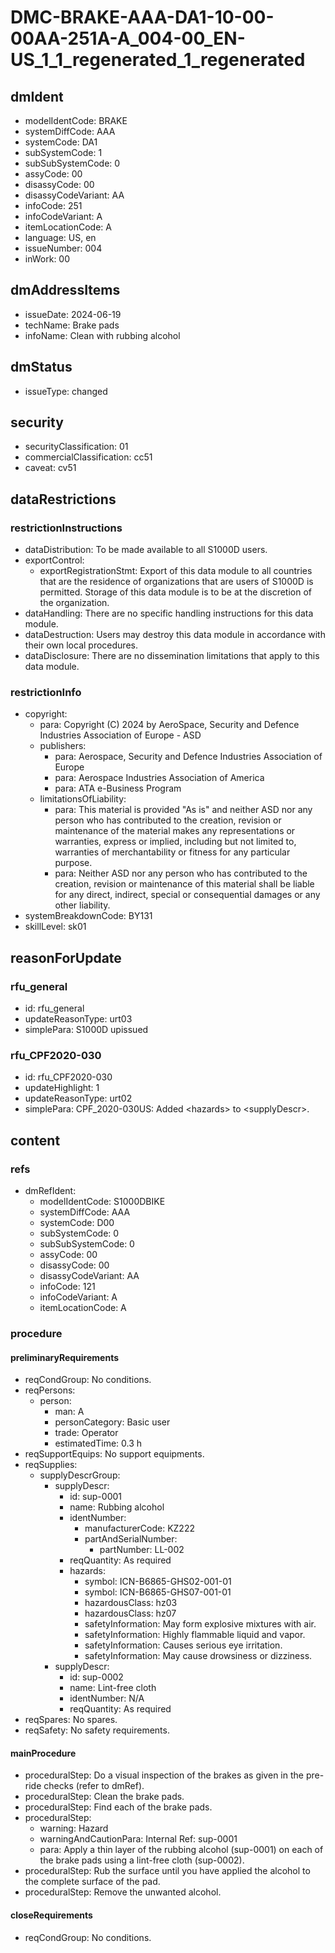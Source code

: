 # DMC-BRAKE-AAA-DA1-10-00-00AA-251A-A_004-00_EN-US_1_1_regenerated_1_regenerated

## dmIdent

*   modelIdentCode: BRAKE
*   systemDiffCode: AAA
*   systemCode: DA1
*   subSystemCode: 1
*   subSubSystemCode: 0
*   assyCode: 00
*   disassyCode: 00
*   disassyCodeVariant: AA
*   infoCode: 251
*   infoCodeVariant: A
*   itemLocationCode: A
*   language: US, en
*   issueNumber: 004
*   inWork: 00

## dmAddressItems

*   issueDate: 2024-06-19
*   techName: Brake pads
*   infoName: Clean with rubbing alcohol

## dmStatus

*   issueType: changed

## security

*   securityClassification: 01
*   commercialClassification: cc51
*   caveat: cv51

## dataRestrictions

### restrictionInstructions

*   dataDistribution: To be made available to all S1000D users.
*   exportControl:
    *   exportRegistrationStmt: Export of this data module to all countries that are the residence of organizations that are users of S1000D is permitted. Storage of this data module is to be at the discretion of the organization.
*   dataHandling: There are no specific handling instructions for this data module.
*   dataDestruction: Users may destroy this data module in accordance with their own local procedures.
*   dataDisclosure: There are no dissemination limitations that apply to this data module.

### restrictionInfo

*   copyright:
    *   para: Copyright (C) 2024 by AeroSpace, Security and Defence Industries Association of Europe - ASD
    *   publishers:
        *   para: Aerospace, Security and Defence Industries Association of Europe
        *   para: Aerospace Industries Association of America
        *   para: ATA e-Business Program
    *   limitationsOfLiability:
        *   para: This material is provided "As is" and neither ASD nor any person who has contributed to the creation, revision or maintenance of the material makes any representations or warranties, express or implied, including but not limited to, warranties of merchantability or fitness for any particular purpose.
        *   para: Neither ASD nor any person who has contributed to the creation, revision or maintenance of this material shall be liable for any direct, indirect, special or consequential damages or any other liability.
*   systemBreakdownCode: BY131
*   skillLevel: sk01

## reasonForUpdate

### rfu_general

*   id: rfu_general
*   updateReasonType: urt03
*   simplePara: S1000D upissued

### rfu_CPF2020-030

*   id: rfu_CPF2020-030
*   updateHighlight: 1
*   updateReasonType: urt02
*   simplePara: CPF_2020-030US: Added &lt;hazards&gt; to &lt;supplyDescr&gt;.

## content

### refs

*   dmRefIdent:
    *   modelIdentCode: S1000DBIKE
    *   systemDiffCode: AAA
    *   systemCode: D00
    *   subSystemCode: 0
    *   subSubSystemCode: 0
    *   assyCode: 00
    *   disassyCode: 00
    *   disassyCodeVariant: AA
    *   infoCode: 121
    *   infoCodeVariant: A
    *   itemLocationCode: A

### procedure

#### preliminaryRequirements

*   reqCondGroup: No conditions.
*   reqPersons:
    *   person:
        *   man: A
        *   personCategory: Basic user
        *   trade: Operator
        *   estimatedTime: 0.3 h
*   reqSupportEquips: No support equipments.
*   reqSupplies:
    *   supplyDescrGroup:
        *   supplyDescr:
            *   id: sup-0001
            *   name: Rubbing alcohol
            *   identNumber:
                *   manufacturerCode: KZ222
                *   partAndSerialNumber:
                    *   partNumber: LL-002
            *   reqQuantity: As required
            *   hazards:
                *   symbol: ICN-B6865-GHS02-001-01
                *   symbol: ICN-B6865-GHS07-001-01
                *   hazardousClass: hz03
                *   hazardousClass: hz07
                *   safetyInformation: May form explosive mixtures with air.
                *   safetyInformation: Highly flammable liquid and vapor.
                *   safetyInformation: Causes serious eye irritation.
                *   safetyInformation: May cause drowsiness or dizziness.
        *   supplyDescr:
            *   id: sup-0002
            *   name: Lint-free cloth
            *   identNumber: N/A
            *   reqQuantity: As required
*   reqSpares: No spares.
*   reqSafety: No safety requirements.

#### mainProcedure

*   proceduralStep: Do a visual inspection of the brakes as given in the pre-ride checks (refer to dmRef).
*   proceduralStep: Clean the brake pads.
*   proceduralStep: Find each of the brake pads.
*   proceduralStep:
    *   warning: Hazard
    *   warningAndCautionPara: Internal Ref: sup-0001
    *   para: Apply a thin layer of the rubbing alcohol (sup-0001) on each of the brake pads using a lint-free cloth (sup-0002).
*   proceduralStep: Rub the surface until you have applied the alcohol to the complete surface of the pad.
*   proceduralStep: Remove the unwanted alcohol.

#### closeRequirements

*   reqCondGroup: No conditions.
